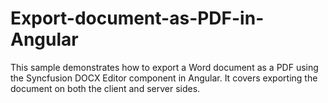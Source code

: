 # Export-document-as-PDF-in-Angular
This sample demonstrates how to export a Word document as a PDF using the Syncfusion DOCX Editor component in Angular. It covers exporting the document on both the client and server sides.
